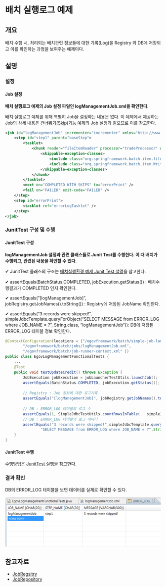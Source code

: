 # 배치 실행로그 예제

## 개요
배치 수행 시, 처리되는 배치관련 정보들에 대한 기록(Log)을 Registry 와 DB에 저장되고 이를 확인하는 과정을 보여주는 예제이다.

## 설명
### 설정
#### Job 설정
<b>배치 실행로그 예제의 Job 설정 파일인 logManagementJob.xml을 확인한다.</b>

배치 실행로그 예제를 위해 특별히 Job을 설정하는 내용은 없다. 이 예제에서 제공하는 Job의 상세 내용은 [건너뛰기(Skip)기능 예제](./batch-example-skip_mgmt.md)의 Job 설정과 같으므로 이를 참고한다.

```xml
<job id="logManagementJob" incrementer="incrementer" xmlns="http://www.springframework.org/schema/batch">
    <step id="step1" parent="baseStep">
        <tasklet>
            <chunk reader="fileItemReader" processor="tradeProcessor" writer="tradeWriter" commit-interval="3" skip-limit="10">
                <skippable-exception-classes>
                    <include class="org.springframework.batch.item.file.FlatFileParseException" />
                    <include class="org.springframework.batch.item.WriteFailedException" />
                </skippable-exception-classes>
            </chunk>
        </tasklet>
        <next on="COMPLETED WITH SKIPS" to="errorPrint" />
        <fail on="FAILED" exit-code="FAILED" />
    </step>
    <step id="errorPrint">
        <tasklet ref="errorLogTasklet" />
    </step>
</job>
```

### JunitTest 구성 및 수행
#### JunitTest 구성
<b>logManagementJob 설정과 관련 클래스들로 Junit Test를 수행한다. 이 때 배치가 수행되고, 관련된 내용을 확인할 수 있다.</b>

✔ JunitTest 클래스의 구조는 [배치실행환경 예제 Junit Test 설명](./batch-example-run-junit-test.md)을 참고한다.

✔ assertEquals(BatchStatus.COMPLETED, jobExecution.getStatus()) : 배치수행결과가 COMPLETED 인지 확인한다.

✔ assertEquals(”[logManagementJob]”, jobRegistry.getJobNames().toString()) : Registry에 저장된 JobName 확인한다.

✔ assertEquals(“3 records were skipped!”, simpleJdbcTemplate.queryForObject(“SELECT MESSAGE from ERROR_LOG where JOB_NAME = ?”, String.class, “logManagementJob”)): DB에 저장된 ERROR_LOG 테이블 정보 확인한다.

```java
@ContextConfiguration(locations = {"/egovframework/batch/simple-job-launcher-context.xml",
        "/egovframework/batch/jobs/logManagementJob.xml",
        "/egovframework/batch/job-runner-context.xml" })
public class EgovLogManagementFunctionalTests {
	...
    @Test
    public void testUpdateCredit() throws Exception {
        JobExecution jobExecution = jobLauncherTestUtils.launchJob();
        assertEquals(BatchStatus.COMPLETED, jobExecution.getStatus());

        // Registry : Job 정보에 대한 로그기록
        assertEquals("[logManagementJob]", jobRegistry.getJobNames().toString());

        // DB : ERROR_LOG 테이블의 로그 수
        assertEquals(1, SimpleJdbcTestUtils.countRowsInTable(	simpleJdbcTemplate, "ERROR_LOG"));
        // DB : ERROR_LOG 테이블의 로그 데이터
        assertEquals("3 records were skipped!",simpleJdbcTemplate.queryForObject(
                "SELECT MESSAGE from ERROR_LOG where JOB_NAME = ?",String.class, "logManagementJob"));
    }
}
```

#### JunitTest 수행
수행방법은 [JunitTest 실행](./batch-example-junit.md)을 참고한다. 
### 결과 확인
DB의 ERROR_LOG 테이블을 보면 데이터를 실제로 확인할 수 있다.

![logmanagement1](./images/logmanagement1.png)

## 참고자료
- [JobRegsitry](./batch-core-job-registry.md)
- [JobRepository](./batch-execution-job-repository.md)